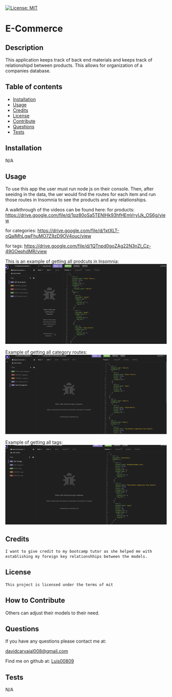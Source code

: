[![License: MIT](https://img.shields.io/badge/License-MIT-yellow.svg)](https://opensource.org/licenses/MIT)
   # E-Commerce

   ## Description
   
   This application keeps track of back end materials and keeps track of relationshipd between products. This allows for organization of a companies database.
   
   ## Table of contents
   
   - [Installation](#installation)
   - [Usage](#usage)
   - [Credits](#credits)
   - [License](#license)
   - [Contribute](#how-to-contribute)
   - [Questions](#questions)
   - [Tests](#tests)
   
   
   ## Installation
   N/A
   
   ## Usage
   
  To use this app the user must run node js on their console. Then, after seeidng in the data, the uer would find the routes for each item and run those routes in Insomnia to see the products and any relationships.

  A walkthrough of the videos can be found here: 
  for products: https://drive.google.com/file/d/1pz80oSa5TENIHk93hfHEmVryIJk_OS6g/view

  for categories: https://drive.google.com/file/d/1xtXLT-oQalMhLgwFhuMO7Z9zD9OV4ouc/view

  for tags: https://drive.google.com/file/d/1QTnpd0goZAg22N3nZl_Cz-49GOephdMR/view
   

This is an example of getting all prodcuts in Insomnia: 
![product example](/images/Screenshot%202023-09-29%20at%2010.10.52%20PM.png)


Example of getting all category routes: 
![category example](/images/Screenshot%202023-09-29%20at%2010.14.38%20PM.png)

Example of getting all tags: 
![tag example](/images/Screenshot%202023-09-29%20at%2010.16.58%20PM.png)


   
   ## Credits
   
    I want to give credit to my bootcamp tutor as she helped me with establishing my foreign key relationshhips between the models. 

   ## License 
   
    This project is licensed under the terms of mit

   
   ## How to Contribute
   Others can adjust their models to their need.
   
   
   ## Questions
    
If you have any questions please contact me at: 
   
davidcarvajal008@gmail.com
   
Find me on github at: [Luis00809](https://github.com/Luis00809)
   
   

   ## Tests
   
   N/A